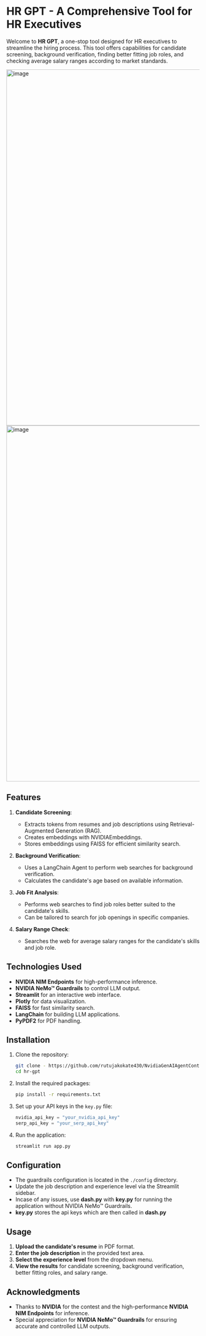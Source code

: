 # HR GPT - A Comprehensive Tool for HR Executives

Welcome to **HR GPT**, a one-stop tool designed for HR executives to streamline the hiring process. This tool offers capabilities for candidate screening, background verification, finding better fitting job roles, and checking average salary ranges according to market standards.

<img width="929" alt="image" src="https://github.com/user-attachments/assets/f990307c-44d7-4321-a5cd-718f6eeeabfd" />

<img width="929" alt="image" src="https://github.com/user-attachments/assets/dd1950f1-6e5b-4ffa-a9ec-3f3e42cfff6d" />

## Features

1. **Candidate Screening**:
    - Extracts tokens from resumes and job descriptions using Retrieval-Augmented Generation (RAG).
    - Creates embeddings with NVIDIAEmbeddings.
    - Stores embeddings using FAISS for efficient similarity search.

2. **Background Verification**:
    - Uses a LangChain Agent to perform web searches for background verification.
    - Calculates the candidate's age based on available information.

3. **Job Fit Analysis**:
    - Performs web searches to find job roles better suited to the candidate's skills.
    - Can be tailored to search for job openings in specific companies.

4. **Salary Range Check**:
    - Searches the web for average salary ranges for the candidate's skills and job role.

## Technologies Used

- **NVIDIA NIM Endpoints** for high-performance inference.
- **NVIDIA NeMo™ Guardrails** to control LLM output.
- **Streamlit** for an interactive web interface.
- **Plotly** for data visualization.
- **FAISS** for fast similarity search.
- **LangChain** for building LLM applications.
- **PyPDF2** for PDF handling.

## Installation

1. Clone the repository:
    ```bash
    git clone - https://github.com/rutujakokate430/NvidiaGenAIAgentContest/tree/main
    cd hr-gpt
    ```

2. Install the required packages:
    ```bash
    pip install -r requirements.txt
    ```

3. Set up your API keys in the `key.py` file:
    ```python
    nvidia_api_key = "your_nvidia_api_key"
    serp_api_key = "your_serp_api_key"
    ```

4. Run the application:
    ```bash
    streamlit run app.py
    ```

## Configuration

- The guardrails configuration is located in the `./config` directory.
- Update the job description and experience level via the Streamlit sidebar.
- Incase of any issues, use **dash.py** with **key.py** for running the application without NVIDIA NeMo™ Guardrails. 
- **key.py** stores the api keys which are then called in **dash.py**

## Usage

1. **Upload the candidate's resume** in PDF format.
2. **Enter the job description** in the provided text area.
3. **Select the experience level** from the dropdown menu.
4. **View the results** for candidate screening, background verification, better fitting roles, and salary range.

## Acknowledgments

- Thanks to **NVIDIA** for the contest and the high-performance **NVIDIA NIM Endpoints** for inference.
- Special appreciation for **NVIDIA NeMo™ Guardrails** for ensuring accurate and controlled LLM outputs.


